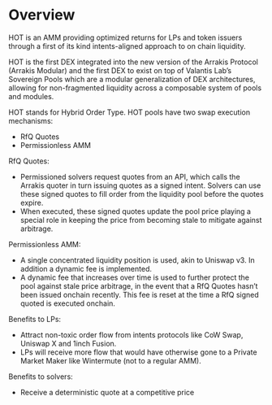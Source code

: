 # Overview

HOT is an AMM providing optimized returns for LPs and token issuers through a first of its kind intents-aligned approach to on chain liquidity.

HOT is the first DEX integrated into the new version of the Arrakis Protocol (Arrakis Modular) and the first DEX to exist on top of Valantis Lab’s Sovereign Pools which are a modular generalization of DEX architectures, allowing for non-fragmented liquidity across a composable system of pools and modules.

HOT stands for Hybrid Order Type. HOT pools have two swap execution mechanisms:

- RfQ Quotes
- Permissionless AMM

RfQ Quotes:

- Permissioned solvers request quotes from an API, which calls the Arrakis quoter in turn issuing quotes as a signed intent. Solvers can use these signed quotes to fill order from the liquidity pool before the quotes expire.
- When executed, these signed quotes update the pool price playing a special role in keeping the price from becoming stale to mitigate against arbitrage.

Permissionless AMM:

- A single concentrated liquidity position is used, akin to Uniswap v3. In addition a dynamic fee is implemented.
- A dynamic fee that increases over time is used to further protect the pool against stale price arbitrage, in the event that a RfQ Quotes hasn’t been issued onchain recently. This fee is reset at the time a RfQ signed quoted is executed onchain.

Benefits to LPs:

- Attract non-toxic order flow from intents protocols like CoW Swap, Uniswap X and 1inch Fusion.
- LPs will receive more flow that would have otherwise gone to a Private Market Maker like Wintermute (not to a regular AMM).

Benefits to solvers:

- Receive a deterministic quote at a competitive price

